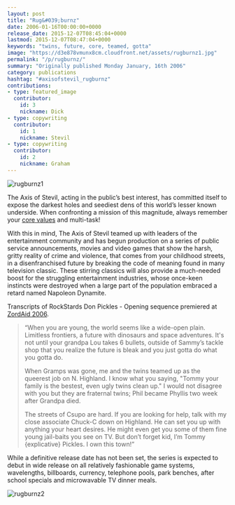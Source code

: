 ```yaml
---
layout: post
title: "Rug&#039;burnz"
date: 2006-01-16T00:00:00+0000
release_date: 2015-12-07T08:45:04+0000
lastmod: 2015-12-07T08:47:04+0000
keywords: "twins, future, core, teamed, gotta"
image: "https://d3e878vmunx8cm.cloudfront.net/assets/rugburnz1.jpg"
permalink: "/p/rugburnz/"
summary: "Originally published Monday January, 16th 2006"
category: publications
hashtag: "#axisofstevil_rugburnz"
contributions:
- type: featured_image
  contributor:
    id: 3
    nickname: Dick
- type: copywriting
  contributor:
    id: 1
    nickname: Stevil
- type: copywriting
  contributor:
    id: 2
    nickname: Graham
---
```


[id_1]: https://d3e878vmunx8cm.cloudfront.net/assets/rugburnz1.jpg "rugburnz1"[id_2]: https://d3e878vmunx8cm.cloudfront.net/assets/rugburnz2.jpg "rugburnz2"
![rugburnz1][id_1]

The Axis of Stevil, acting in the public’s best interest, has committed itself to expose the darkest holes and seediest dens of this world’s lesser known underside. When confronting a mission of this magnitude, always remember your [core values](/p/birds "core values") and multi-task!

With this in mind, The Axis of Stevil teamed up with leaders of the entertainment community and has begun production on a series of public service announcements, movies and video games that show the harsh, gritty reality of crime and violence, that comes from your childhood streets, in a disenfranchised future by breaking the code of meaning found in many television classic. These stirring classics will also provide a much-needed boost for the struggling entertainment industries, whose once-keen instincts were destroyed when a large part of the population embraced a retard named Napoleon Dynamite.

Transcripts of RockStards Don Pickles - Opening sequence premiered at [ZordAid 2006](/p/when-the-well-ran-dry "ZordAid 2006"). 
> “When you are young, the world seems like a wide-open plain. Limitless frontiers, a future with dinosaurs and space adventures. It's not until your grandpa Lou takes 6 bullets, outside of Sammy’s tackle shop that you realize the future is bleak and you just gotta do what you gotta do.
> 
> When Gramps was gone, me and the twins teamed up as the queerest job on N. Highland. I know what you saying, "Tommy your family is the bestest, even ugly twins clean up." I would not disagree with you but they are fraternal twins; Phil became Phyllis two week after Grandpa died.
> 
> The streets of Csupo are hard. If you are looking for help, talk with my close associate Chuck-C down on Highland. He can set you up with anything your heart desires. He might even get you some of them fine young jail-baits you see on TV. But don’t forget kid, I’m Tommy {explicative} Pickles. I own this town!”

While a definitive release date has not been set, the series is expected to debut in wide release on all relatively fashionable game systems, wavelengths, billboards, currency, telephone pools, park benches, after school specials and microwavable TV dinner meals.

![rugburnz2][id_2]
